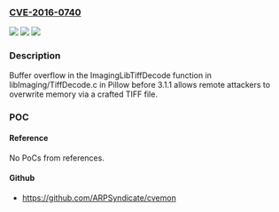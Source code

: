 ### [CVE-2016-0740](https://cve.mitre.org/cgi-bin/cvename.cgi?name=CVE-2016-0740)
![](https://img.shields.io/static/v1?label=Product&message=n%2Fa&color=blue)
![](https://img.shields.io/static/v1?label=Version&message=n%2Fa&color=blue)
![](https://img.shields.io/static/v1?label=Vulnerability&message=n%2Fa&color=brighgreen)

### Description

Buffer overflow in the ImagingLibTiffDecode function in libImaging/TiffDecode.c in Pillow before 3.1.1 allows remote attackers to overwrite memory via a crafted TIFF file.

### POC

#### Reference
No PoCs from references.

#### Github
- https://github.com/ARPSyndicate/cvemon

